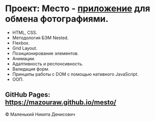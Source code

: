 # Проект: Место - [приложение](https://mazouraw.github.io/mesto/) для обмена фотографиями.

- HTML, CSS.
- Методология БЭМ Nested.
- Flexbox.
- Grid Layout.
- Позиционирование элементов.
- Анимации.
- Адаптивность и респонсивность.
- Валидация форм.
- Принципы работы с DOM с помощью нативного JavaScript.
- ООП.

## GitHub Pages: https://mazouraw.github.io/mesto/

© Маленький Никита Денисович
